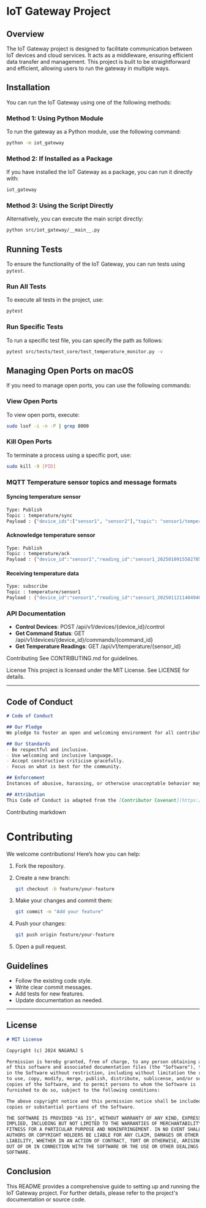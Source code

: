 # IoT Gateway Project

## Overview

The IoT Gateway project is designed to facilitate communication between IoT devices and cloud services. It acts as a middleware, ensuring efficient data transfer and management. This project is built to be straightforward and efficient, allowing users to run the gateway in multiple ways.

## Installation

You can run the IoT Gateway using one of the following methods:

### Method 1: Using Python Module

To run the gateway as a Python module, use the following command:

```bash
python -m iot_gateway
```

### Method 2: If Installed as a Package

If you have installed the IoT Gateway as a package, you can run it directly with:

```bash
iot_gateway
```

### Method 3: Using the Script Directly

Alternatively, you can execute the main script directly:

```bash
python src/iot_gateway/__main__.py
```

## Running Tests

To ensure the functionality of the IoT Gateway, you can run tests using `pytest`.

### Run All Tests

To execute all tests in the project, use:

```bash
pytest
```

### Run Specific Tests

To run a specific test file, you can specify the path as follows:

```bash
pytest src/tests/test_core/test_temperature_monitor.py -v
```

## Managing Open Ports on macOS

If you need to manage open ports, you can use the following commands:

### View Open Ports

To view open ports, execute:

```bash
sudo lsof -i -n -P | grep 8000
```

### Kill Open Ports

To terminate a process using a specific port, use:

```bash
sudo kill -9 [PID]
```

### MQTT Temperature sensor topics and message formats
#### Syncing temperature sensor
```bash
Type: Publish
Topic : temperature/sync
Payload : {"device_ids":["sensor1", "sensor2"],"topic": "sensor1/temperature"}
```
#### Acknowledge temperature sensor 
```bash
Type: Publish
Topic : temperature/ack
Payload : {"device_id":"sensor1","reading_id":"sensor1_20250109155827859843_574"}
```
#### Receiving temperature data
 ```bash
Type: subscribe
Topic : temperature/sensor1
Payload : {"device_id":"sensor1","reading_id":"sensor1_20250112114049406364_751","timestamp":"2025-01-12T11:40:46.950790","is_synced":false,"celsius":72.39,"fahrenheit":162.31}
```
### API Documentation
- **Control Devices**: POST /api/v1/devices/{device_id}/control
- **Get Command Status**: GET /api/v1/devices/{device_id}/commands/{command_id}
- **Get Temperature Readings**: GET /api/v1/temperature/{sensor_id}

Contributing
See CONTRIBUTING.md for guidelines.

License
This project is licensed under the MIT License. See LICENSE for details.


---

## **Code of Conduct**

```markdown
# Code of Conduct

## Our Pledge
We pledge to foster an open and welcoming environment for all contributors.

## Our Standards
- Be respectful and inclusive.
- Use welcoming and inclusive language.
- Accept constructive criticism gracefully.
- Focus on what is best for the community.

## Enforcement
Instances of abusive, harassing, or otherwise unacceptable behavior may be reported to the project maintainers.

## Attribution
This Code of Conduct is adapted from the [Contributor Covenant](https://www.contributor-covenant.org/).
```

Contributing
markdown
# Contributing

We welcome contributions! Here’s how you can help:

1. Fork the repository.
2. Create a new branch:
   ```bash
   git checkout -b feature/your-feature
3. Make your changes and commit them:

    ```bash
    git commit -m "Add your feature"
    ```
4. Push your changes:
    ```bash
    git push origin feature/your-feature
    ```

5. Open a pull request.

## Guidelines
- Follow the existing code style.
- Write clear commit messages.
- Add tests for new features.
- Update documentation as needed.


---

## **License**

```markdown
# MIT License

Copyright (c) 2024 NAGARAJ S

Permission is hereby granted, free of charge, to any person obtaining a copy
of this software and associated documentation files (the "Software"), to deal
in the Software without restriction, including without limitation the rights
to use, copy, modify, merge, publish, distribute, sublicense, and/or sell
copies of the Software, and to permit persons to whom the Software is
furnished to do so, subject to the following conditions:

The above copyright notice and this permission notice shall be included in all
copies or substantial portions of the Software.

THE SOFTWARE IS PROVIDED "AS IS", WITHOUT WARRANTY OF ANY KIND, EXPRESS OR
IMPLIED, INCLUDING BUT NOT LIMITED TO THE WARRANTIES OF MERCHANTABILITY,
FITNESS FOR A PARTICULAR PURPOSE AND NONINFRINGEMENT. IN NO EVENT SHALL THE
AUTHORS OR COPYRIGHT HOLDERS BE LIABLE FOR ANY CLAIM, DAMAGES OR OTHER
LIABILITY, WHETHER IN AN ACTION OF CONTRACT, TORT OR OTHERWISE, ARISING FROM,
OUT OF OR IN CONNECTION WITH THE SOFTWARE OR THE USE OR OTHER DEALINGS IN THE
SOFTWARE.
```

## Conclusion

This README provides a comprehensive guide to setting up and running the IoT Gateway project. For further details, please refer to the project's documentation or source code.